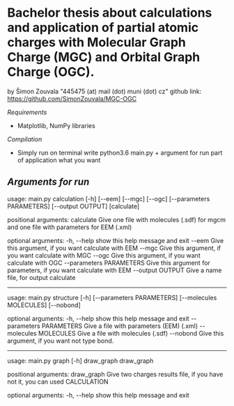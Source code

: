 # Bachelor thesis about calculations and application of partial atomic charges with Molecular Graph Charge (MGC) and Orbital Graph Charge (OGC).
by Šimon Zouvala  "445475 (at) mail (dot) muni (dot) cz"
github link: https://github.com/SimonZouvala/MGC-OGC

*Requirements*
- Matplotlib, NumPy libraries

*Compilation*
- Simply run on terminal write python3.6 main.py + argument for run part of application what you want 

*Arguments for run*
---------------------------------------------------------------
usage: main.py calculation [-h] [--eem] [--mgc] [--ogc]
                           [--parameters PARAMETERS] [--output OUTPUT]
                           [calculate]

positional arguments:
  calculate             Give one file with molecules (.sdf) for mgcm and one
                        file with parameters for EEM (.xml)

optional arguments:
  -h, --help            show this help message and exit
  --eem                 Give this argument, if you want calculate with EEM
  --mgc                 Give this argument, if you want calculate with MGC
  --ogc                 Give this argument, if you want calculate with OGC
  --parameters PARAMETERS
                        Give this argument for parameters, if you want
                        calculate with EEM
  --output OUTPUT       Give a name file, for output calculate

---------------------------------------------------------------
usage: main.py structure [-h] [--parameters PARAMETERS]
                         [--molecules MOLECULES] [--nobond]

optional arguments:
  -h, --help            show this help message and exit
  --parameters PARAMETERS
                        Give a file with parameters (EEM) (.xml)
  --molecules MOLECULES
                        Give a file with molecules (.sdf)
  --nobond              Give this argument, if you want not type bond.

---------------------------------------------------------------
usage: main.py graph [-h] draw_graph draw_graph


positional arguments:
  draw_graph  Give two charges results file, if you have not it, you can used
              CALCULATION

optional arguments:
  -h, --help  show this help message and exit

